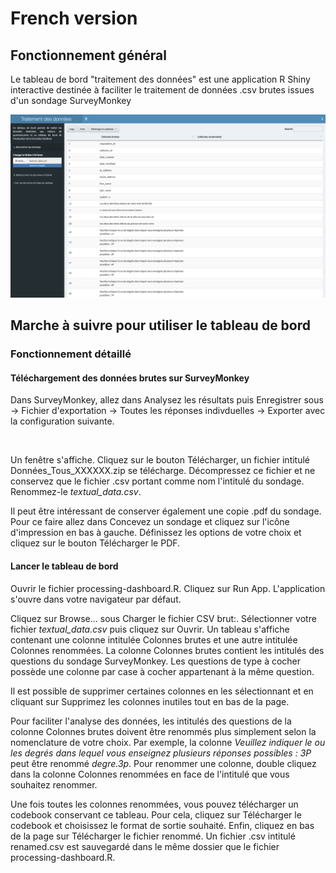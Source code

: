 # French version

## Fonctionnement général

Le tableau de bord "traitement des données" est une application R Shiny interactive destinée à faciliter le traitement de données .csv brutes issues d'un sondage SurveyMonkey

![alt text](screenshot_traitement_donnees.png)

## Marche à suivre pour utiliser le tableau de bord

### Fonctionnement détaillé

#### Téléchargement des données brutes sur SurveyMonkey

Dans SurveyMonkey, allez dans Analysez les résultats puis Enregistrer sous -> Fichier d'exportation -> Toutes les réponses indivduelles -> Exporter avec la configuration suivante.

<center>
  <img src="https://i.imgur.com/mmIrvC5.png" alt="" width="500"/>
</center>

Un fenêtre s'affiche. Cliquez sur le bouton Télécharger, un fichier intitulé Données_Tous_XXXXXX.zip se télécharge. Décompressez ce fichier et ne conservez que le fichier .csv portant comme nom l'intitulé du sondage. Renommez-le *textual_data.csv*.

Il peut être intéressant de conserver également une copie .pdf du sondage. Pour ce faire allez dans Concevez un sondage et cliquez sur l'icône d'impression en bas à gauche. Définissez les options de votre choix et cliquez sur le bouton Télécharger le PDF.

#### Lancer le tableau de bord

Ouvrir le fichier processing-dashboard.R. Cliquez sur Run App. L'application s'ouvre dans votre navigateur par défaut. 

Cliquez sur Browse... sous Charger le fichier CSV brut:. Sélectionner votre fichier *textual_data.csv* puis cliquez sur Ouvrir. Un tableau s'affiche contenant une colonne intitulée Colonnes brutes et une autre intitulée Colonnes renommées. La colonne Colonnes brutes contient les intitulés des questions du sondage SurveyMonkey. Les questions de type à cocher possède une colonne par case à cocher appartenant à la même question. 

Il est possible de supprimer certaines colonnes en les sélectionnant et en cliquant sur Supprimez les colonnes inutiles tout en bas de la page. 

Pour faciliter l'analyse des données, les intitulés des questions de la colonne Colonnes brutes doivent être renommés plus simplement selon la nomenclature de votre choix. Par exemple, la colonne *Veuillez indiquer le ou les degrés dans lequel vous enseignez plusieurs réponses possibles : 3P* peut être renommé *degre.3p*. Pour renommer une colonne, double cliquez dans la colonne Colonnes renommées en face de l'intitulé que vous souhaitez renommer.

Une fois toutes les colonnes renommées, vous pouvez télécharger un codebook conservant ce tableau. Pour cela, cliquez sur Télécharger le codebook et choisissez le format de sortie souhaité. Enfin, cliquez en bas de la page sur Télécharger le fichier renommé. Un fichier .csv intitulé renamed.csv est sauvegardé dans le même dossier que le fichier processing-dashboard.R. 





